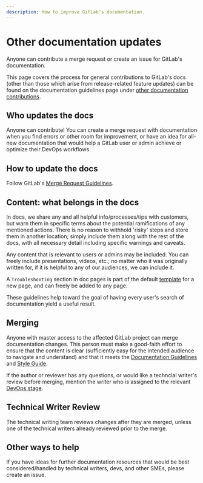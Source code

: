 ```yaml
---
description: How to improve GitLab's documentation.
---
```


# Other documentation updates

Anyone can contribute a merge request or create an issue for GitLab's documentation.

This page covers the process for general contributions to GitLab's docs (other
than those which arise from release-related feature updates) can be found on the
documentation guidelines page under [other documentation contributions](index.md#other-documentation-contributions).

## Who updates the docs

Anyone can contribute! You can create a merge request with documentation
when you find errors or other room for improvement, or have an idea for all-new
documentation that would help a GitLab user or admin achieve or optimize their
DevOps workflows.

## How to update the docs

Follow GitLab's [Merge Request Guidelines](../contributing/merge_request_workflow.md#merge-request-guidelines).

## Content: what belongs in the docs

In docs, we share any and all helpful info/processes/tips with customers, but
warn them in specific terms about the potential ramifications of any mentioned
actions. There is no reason to withhold 'risky' steps and store them in another
location; simply include them along with the rest of the docs, with all necessary
detail including specific warnings and caveats.

Any content that is relevant to users or admins may be included. You can freely
include presentations, videos, etc.; no matter who it was originally written for,
if it is helpful to any of our audiences, we can include it. 

A `Troubleshooting` section in doc pages is part of the default [template](structure.md)
for a new page, and can freely be added to any page.

These guidelines help toward the goal of having every user's search of documentation
yield a useful result.

## Merging

Anyone with master access to the affected GitLab project can merge documentation changes.
This person must make a good-faith effort to ensure that the content is clear
(sufficiently easy for the intended audience to navigate and understand) and
that it meets the [Documentation Guidelines](index.md) and [Style Guide](styleguide.md).

If the author or reviewer has any questions, or would like a techncial writer's review
before merging, mention the writer who is assigned to the relevant [DevOps stage](https://about.gitlab.com/handbook/product/categories/#devops-stages).

## Technical Writer Review

The technical writing team reviews changes after they are merged, unless one of
the technical writers already reviewed prior to the merge.

## Other ways to help

If you have ideas for further documentation resources that would be best
considered/handled by technical writers, devs, and other SMEs, please create an issue.
